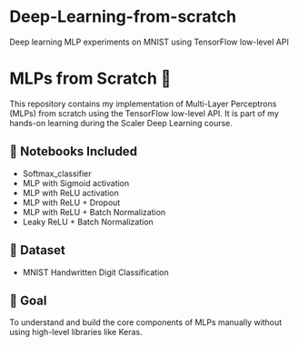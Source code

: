 # Deep-Learning-from-scratch
Deep learning MLP experiments on MNIST using TensorFlow low-level API
# MLPs from Scratch 🧠

This repository contains my implementation of Multi-Layer Perceptrons (MLPs) from scratch using the TensorFlow low-level API. It is part of my hands-on learning during the Scaler Deep Learning course.

## 📘 Notebooks Included
- Softmax_classifier
- MLP with Sigmoid activation
- MLP with ReLU activation
- MLP with ReLU + Dropout
- MLP with ReLU + Batch Normalization
- Leaky ReLU + Batch Normalization

## 🧪 Dataset
- MNIST Handwritten Digit Classification

## 🚀 Goal
To understand and build the core components of MLPs manually without using high-level libraries like Keras.
